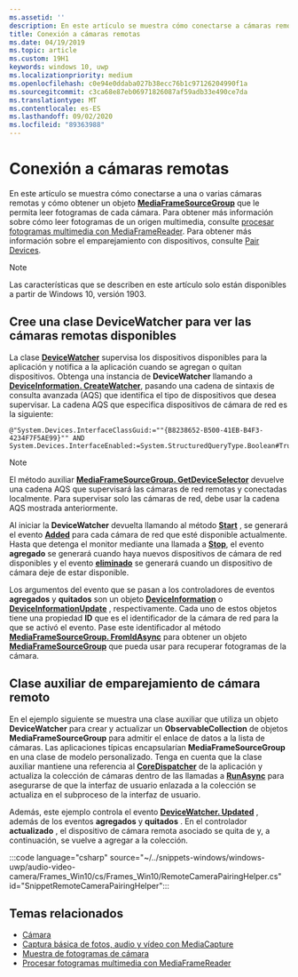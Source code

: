 ```yaml
---
ms.assetid: ''
description: En este artículo se muestra cómo conectarse a cámaras remotas y obtener un MediaFrameSourceGroup para recuperar fotogramas de cada cámara.
title: Conexión a cámaras remotas
ms.date: 04/19/2019
ms.topic: article
ms.custom: 19H1
keywords: windows 10, uwp
ms.localizationpriority: medium
ms.openlocfilehash: c0e94e0ddaba027b38ecc76b1c97126204990f1a
ms.sourcegitcommit: c3ca68e87eb06971826087af59adb33e490ce7da
ms.translationtype: MT
ms.contentlocale: es-ES
ms.lasthandoff: 09/02/2020
ms.locfileid: "89363988"
---
```

# <a name="connect-to-remote-cameras"></a>Conexión a cámaras remotas

En este artículo se muestra cómo conectarse a una o varias cámaras remotas y cómo obtener un objeto [**MediaFrameSourceGroup**](/uwp/api/Windows.Media.Capture.Frames.MediaFrameSourceGroup) que le permita leer fotogramas de cada cámara. Para obtener más información sobre cómo leer fotogramas de un origen multimedia, consulte [procesar fotogramas multimedia con MediaFrameReader](process-media-frames-with-mediaframereader.md). Para obtener más información sobre el emparejamiento con dispositivos, consulte [Pair Devices](../devices-sensors/pair-devices.md).

> [!NOTE] 
> Las características que se describen en este artículo solo están disponibles a partir de Windows 10, versión 1903.

## <a name="create-a-devicewatcher-class-to-watch-for-available-remote-cameras"></a>Cree una clase DeviceWatcher para ver las cámaras remotas disponibles

La clase [**DeviceWatcher**](/uwp/api/windows.devices.enumeration.devicewatcher) supervisa los dispositivos disponibles para la aplicación y notifica a la aplicación cuando se agregan o quitan dispositivos. Obtenga una instancia de **DeviceWatcher** llamando a [**DeviceInformation. CreateWatcher**](/uwp/api/windows.devices.enumeration.deviceinformation.createwatcher#Windows_Devices_Enumeration_DeviceInformation_CreateWatcher_System_String_), pasando una cadena de sintaxis de consulta avanzada (AQS) que identifica el tipo de dispositivos que desea supervisar. La cadena AQS que especifica dispositivos de cámara de red es la siguiente:

```
@"System.Devices.InterfaceClassGuid:=""{B8238652-B500-41EB-B4F3-4234F7F5AE99}"" AND System.Devices.InterfaceEnabled:=System.StructuredQueryType.Boolean#True"
```

> [!NOTE] 
> El método auxiliar [**MediaFrameSourceGroup. GetDeviceSelector**](/uwp/api/windows.media.capture.frames.mediaframesourcegroup.getdeviceselector) devuelve una cadena AQS que supervisará las cámaras de red remotas y conectadas localmente. Para supervisar solo las cámaras de red, debe usar la cadena AQS mostrada anteriormente.


Al iniciar la **DeviceWatcher** devuelta llamando al método [**Start**](/uwp/api/windows.devices.enumeration.devicewatcher.start) , se generará el evento [**Added**](/uwp/api/windows.devices.enumeration.devicewatcher.added) para cada cámara de red que esté disponible actualmente. Hasta que detenga el monitor mediante una llamada a [**Stop**](/uwp/api/windows.devices.enumeration.devicewatcher.stop), el evento **agregado** se generará cuando haya nuevos dispositivos de cámara de red disponibles y el evento [**eliminado**](/uwp/api/windows.devices.enumeration.devicewatcher.removed) se generará cuando un dispositivo de cámara deje de estar disponible.

Los argumentos del evento que se pasan a los controladores de eventos **agregados** y **quitados** son un objeto [**DeviceInformation**](/uwp/api/Windows.Devices.Enumeration.DeviceInformation) o [**DeviceInformationUpdate**](/uwp/api/windows.devices.enumeration.deviceinformationupdate) , respectivamente. Cada uno de estos objetos tiene una propiedad **ID** que es el identificador de la cámara de red para la que se activó el evento. Pase este identificador al método [**MediaFrameSourceGroup. FromIdAsync**](/uwp/api/windows.media.capture.frames.mediaframesourcegroup.fromidasync) para obtener un objeto [**MediaFrameSourceGroup**](/uwp/api/windows.media.capture.frames.mediaframesourcegroup.fromidasync) que pueda usar para recuperar fotogramas de la cámara.

## <a name="remote-camera-pairing-helper-class"></a>Clase auxiliar de emparejamiento de cámara remoto

En el ejemplo siguiente se muestra una clase auxiliar que utiliza un objeto **DeviceWatcher** para crear y actualizar un **ObservableCollection** de objetos **MediaFrameSourceGroup** para admitir el enlace de datos a la lista de cámaras. Las aplicaciones típicas encapsularían **MediaFrameSourceGroup** en una clase de modelo personalizado. Tenga en cuenta que la clase auxiliar mantiene una referencia al [**CoreDispatcher**](/uwp/api/Windows.UI.Core.CoreDispatcher) de la aplicación y actualiza la colección de cámaras dentro de las llamadas a [**RunAsync**](/uwp/api/windows.ui.core.coredispatcher.runasync) para asegurarse de que la interfaz de usuario enlazada a la colección se actualiza en el subproceso de la interfaz de usuario.

Además, este ejemplo controla el evento [**DeviceWatcher. Updated**](/uwp/api/windows.devices.enumeration.devicewatcher.updated) , además de los eventos **agregados** y **quitados** . En el controlador **actualizado** , el dispositivo de cámara remota asociado se quita de y, a continuación, se vuelve a agregar a la colección.

:::code language="csharp" source="~/../snippets-windows/windows-uwp/audio-video-camera/Frames_Win10/cs/Frames_Win10/RemoteCameraPairingHelper.cs" id="SnippetRemoteCameraPairingHelper":::


## <a name="related-topics"></a>Temas relacionados

* [Cámara](camera.md)
* [Captura básica de fotos, audio y vídeo con MediaCapture](basic-photo-video-and-audio-capture-with-MediaCapture.md)
* [Muestra de fotogramas de cámara](https://github.com/Microsoft/Windows-universal-samples/tree/master/Samples/CameraFrames)
* [Procesar fotogramas multimedia con MediaFrameReader](process-media-frames-with-mediaframereader.md)
 

 
